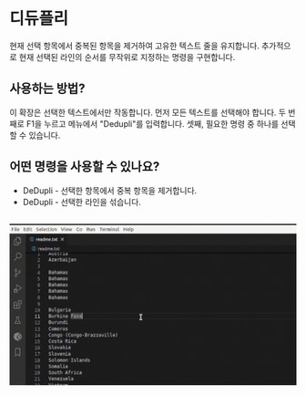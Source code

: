 # 디듀플리

현재 선택 항목에서 중복된 항목을 제거하여 고유한 텍스트 줄을 유지합니다. 추가적으로 현재 선택된 라인의 순서를 무작위로 지정하는 명령을 구현합니다.

## 사용하는 방법?

이 확장은 선택한 텍스트에서만 작동합니다. 먼저 모든 텍스트를 선택해야 합니다. 두 번째로 F1을 누르고 메뉴에서 "Dedupli"를 입력합니다. 셋째, 필요한 명령 중 하나를 선택할 수 있습니다.

## 어떤 명령을 사용할 수 있나요?

- DeDupli - 선택한 항목에서 중복 항목을 제거합니다.
- DeDupli - 선택한 라인을 섞습니다.

##

[![Vscode 확장](/translations/demo.gif 'Vscode 확장 데모')](https://learnwithyan.com)

#
